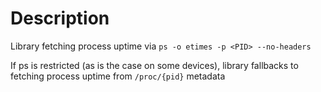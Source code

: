 # Description

Library fetching process uptime via
`ps -o etimes -p <PID> --no-headers`

If ps is restricted (as is the case on some devices), library fallbacks to fetching process
uptime from `/proc/{pid}` metadata
